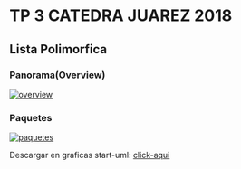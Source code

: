 # TP 3 CATEDRA JUAREZ 2018

## Lista Polimorfica

### Panorama(Overview)

<a href="https://ibb.co/iTs91V"><img src="https://preview.ibb.co/btcL8A/overview.jpg" alt="overview" border="0"></a>

### Paquetes

<a href="https://imgbb.com/"><img src="https://image.ibb.co/cmFOTA/paquetes.jpg" alt="paquetes" border="0"></a>

Descargar en graficas start-uml: [click-aqui](https://www.dropbox.com/s/h4zbkhubhr7vv4a/tp_3_lista_polimorfica.mdj?dl=0)
